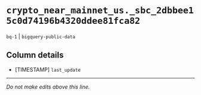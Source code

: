 # `crypto_near_mainnet_us._sbc_2dbbee15c0d74196b4320ddee81fca82`
`bq-1` | `bigquery-public-data`

## Column details
* [TIMESTAMP] `last_update`

-------------------------------------------------------------------------------
*Do not make edits above this line.*
